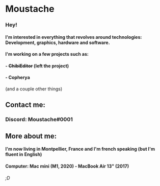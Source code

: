 # Moustache

### Hey!
#### I'm interested in everything that revolves around technologies: Development, graphics, hardware and software.
#### I'm working on a few projects such as:

#### - ~~ChibiEditor~~ (left the project)
#### - Copherya
(and a couple other things)

## Contact me:

### Discord: Moustache#0001

## More about me:

#### I'm now living in Montpellier, France and I'm french speaking (but I'm fluent in English)
#### Computer: Mac mini (M1, 2020) - MacBook Air 13" (2017)

###### ;D

